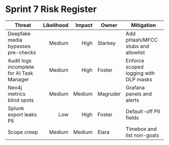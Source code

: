 # Sprint 7 Risk Register

| Threat | Likelihood | Impact | Owner | Mitigation |
|--------|-----------:|-------:|-------|------------|
| Deepfake media bypasses pre-checks | Medium | High | Starkey | Add pHash/MFCC stubs and allowlist |
| Audit logs incomplete for AI Task Manager | Medium | High | Foster | Enforce scoped logging with DLP masks |
| Neo4j metrics blind spots | Medium | Medium | Magruder | Grafana panels and alerts |
| Splunk export leaks PII | Low | High | Foster | Default-off PII fields |
| Scope creep | Medium | Medium | Elara | Timebox and list non-goals |
